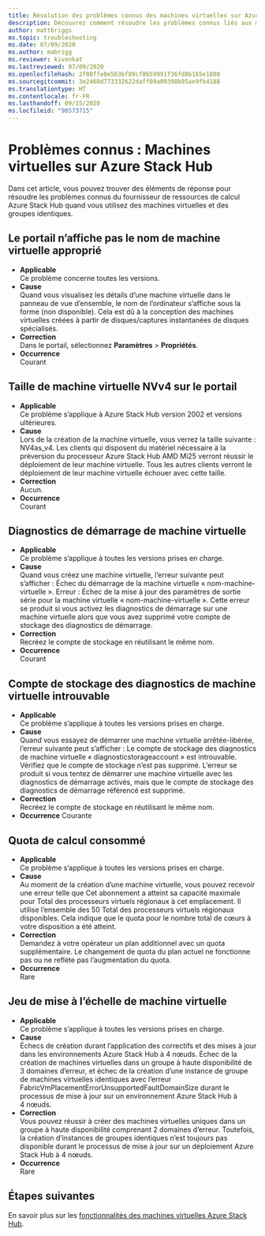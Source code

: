 ```yaml
---
title: Résolution des problèmes connus des machines virtuelles sur Azure Stack Hub
description: Découvrez comment résoudre les problèmes connus liés aux machines virtuelles sur Azure Stack Hub
author: mattbriggs
ms.topic: troubleshooting
ms.date: 07/09/2020
ms.author: mabrigg
ms.reviewer: kivenkat
ms.lastreviewed: 07/09/2020
ms.openlocfilehash: 2f08ffe8e5b3bf89cf8b59991f36fd8b165e1800
ms.sourcegitcommit: 3e2460d773332622daff09a09398b95ae9fb4188
ms.translationtype: HT
ms.contentlocale: fr-FR
ms.lasthandoff: 09/15/2020
ms.locfileid: "90573715"
---
```

# <a name="known-issues-vms-on-azure-stack-hub"></a>Problèmes connus : Machines virtuelles sur Azure Stack Hub

Dans cet article, vous pouvez trouver des éléments de réponse pour résoudre les problèmes connus du fournisseur de ressources de calcul Azure Stack Hub quand vous utilisez des machines virtuelles et des groupes identiques.

## <a name="portal-doesnt-show-correct-vm-name"></a>Le portail n’affiche pas le nom de machine virtuelle approprié
- **Applicable**  
    Ce problème concerne toutes les versions.  
- **Cause**  
    Quand vous visualisez les détails d’une machine virtuelle dans le panneau de vue d’ensemble, le nom de l’ordinateur s’affiche sous la forme (non disponible). Cela est dû à la conception des machines virtuelles créées à partir de disques/captures instantanées de disques spécialisés.  
- **Correction**  
    Dans le portail, sélectionnez **Paramètres** > **Propriétés**.
- **Occurrence**  
    Courant  

## <a name="nvv4-vm-size-on-portal"></a>Taille de machine virtuelle NVv4 sur le portail
- **Applicable**  
    Ce problème s’applique à Azure Stack Hub version 2002 et versions ultérieures.  
- **Cause**  
    Lors de la création de la machine virtuelle, vous verrez la taille suivante : NV4as_v4. Les clients qui disposent du matériel nécessaire à la préversion du processeur Azure Stack Hub AMD Mi25 verront réussir le déploiement de leur machine virtuelle. Tous les autres clients verront le déploiement de leur machine virtuelle échouer avec cette taille.  
- **Correction**  
    Aucun.  
- **Occurrence**  
    Courant  

## <a name="vm-boot-diagnostics"></a>Diagnostics de démarrage de machine virtuelle
- **Applicable**  
    Ce problème s’applique à toutes les versions prises en charge.  
- **Cause**  
    Quand vous créez une machine virtuelle, l’erreur suivante peut s’afficher : Échec du démarrage de la machine virtuelle « nom-machine-virtuelle ». Erreur : Échec de la mise à jour des paramètres de sortie série pour la machine virtuelle « nom-machine-virtuelle ». Cette erreur se produit si vous activez les diagnostics de démarrage sur une machine virtuelle alors que vous avez supprimé votre compte de stockage des diagnostics de démarrage.  
- **Correction**  
    Recréez le compte de stockage en réutilisant le même nom.
- **Occurrence**  
    Courant  

## <a name="vm-diagnostics-storage-account-not-found"></a>Compte de stockage des diagnostics de machine virtuelle introuvable
- **Applicable**  
    Ce problème s’applique à toutes les versions prises en charge.  
- **Cause**  
    Quand vous essayez de démarrer une machine virtuelle arrêtée-libérée, l’erreur suivante peut s’afficher : Le compte de stockage des diagnostics de machine virtuelle « diagnosticstorageaccount » est introuvable. Vérifiez que le compte de stockage n’est pas supprimé. L’erreur se produit si vous tentez de démarrer une machine virtuelle avec les diagnostics de démarrage activés, mais que le compte de stockage des diagnostics de démarrage référencé est supprimé.  
- **Correction**  
    Recréez le compte de stockage en réutilisant le même nom.  
- **Occurrence** Courante  

## <a name="consumed-compute-quota"></a>Quota de calcul consommé
- **Applicable**  
    Ce problème s’applique à toutes les versions prises en charge.  
- **Cause**   
    Au moment de la création d’une machine virtuelle, vous pouvez recevoir une erreur telle que Cet abonnement a atteint sa capacité maximale pour Total des processeurs virtuels régionaux à cet emplacement. Il utilise l’ensemble des 50 Total des processeurs virtuels régionaux disponibles. Cela indique que le quota pour le nombre total de cœurs à votre disposition a été atteint.  
- **Correction**  
    Demandez à votre opérateur un plan additionnel avec un quota supplémentaire. Le changement de quota du plan actuel ne fonctionne pas ou ne reflète pas l’augmentation du quota.
- **Occurrence**  
    Rare  

## <a name="virtual-machine-scale-set"></a>Jeu de mise à l’échelle de machine virtuelle

-  **Applicable**  
    Ce problème s’applique à toutes les versions prises en charge.  
- **Cause**  
    Échecs de création durant l’application des correctifs et des mises à jour dans les environnements Azure Stack Hub à 4 nœuds. Échec de la création de machines virtuelles dans un groupe à haute disponibilité de 3 domaines d’erreur, et échec de la création d’une instance de groupe de machines virtuelles identiques avec l’erreur FabricVmPlacementErrorUnsupportedFaultDomainSize durant le processus de mise à jour sur un environnement Azure Stack Hub à 4 nœuds.  
- **Correction**  
    Vous pouvez réussir à créer des machines virtuelles uniques dans un groupe à haute disponibilité comprenant 2 domaines d’erreur. Toutefois, la création d’instances de groupes identiques n’est toujours pas disponible durant le processus de mise à jour sur un déploiement Azure Stack Hub à 4 nœuds.  
- **Occurrence**  
    Rare  

## <a name="next-steps"></a>Étapes suivantes

En savoir plus sur les [fonctionnalités des machines virtuelles Azure Stack Hub](azure-stack-vm-considerations.md).
